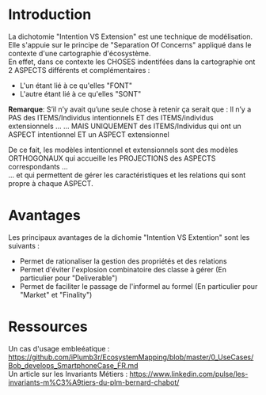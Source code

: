 Introduction
==
La dichotomie "Intention VS Extension" est une technique de modélisation.    
Elle s'appuie sur le principe de "Separation Of Concerns" appliqué dans le contexte d'une cartographie d'écosystème.   
En effet, dans ce contexte les CHOSES indentifées dans la cartographie ont 2 ASPECTS différents et complémentaires : 
* L'un étant lié à ce qu'elles "FONT"
* L'autre étant lié à ce qu'elles "SONT"

__Remarque__:
S’il n’y avait qu’une seule chose à retenir ça serait que :
Il n’y a PAS des ITEMS/Individus intentionnels ET des ITEMS/individus extensionnels …
… MAIS UNIQUEMENT des ITEMS/Individus qui ont un ASPECT intentionnel ET un ASPECT extensionnel

De ce fait, les modèles intentionnel et extensionnels sont des modèles ORTHOGONAUX qui accueille les PROJECTIONS des ASPECTS correspondants ...   
... et qui permettent de gérer les caractéristiques et les relations qui sont propre à chaque ASPECT.


Avantages
==
Les principaux avantages de la dichomie "Intention VS Extention" sont les suivants :
* Permet de rationaliser la gestion des propriétés et des relations
* Permet d'éviter l'explosion combinatoire des classe à gérer (En particulier pour "Deliverable")
* Permet de faciliter le passage de l'informel au formel (En particulier pour "Market" et "Finality")

Ressources
==

Un cas d'usage embleéatique : https://github.com/iPlumb3r/EcosystemMapping/blob/master/0_UseCases/Bob_develops_SmartphoneCase_FR.md   
Un article sur les Invariants Métiers : https://www.linkedin.com/pulse/les-invariants-m%C3%A9tiers-du-plm-bernard-chabot/
